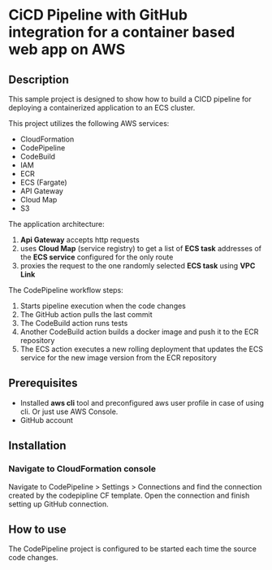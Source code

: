 # CiCD Pipeline with GitHub integration for a container based web app on AWS 

## Description
This sample project is designed to show how to build a CICD pipeline for deploying a containerized application to an ECS cluster. 

This project utilizes the following AWS services:
- CloudFormation
- CodePipeline
- CodeBuild
- IAM
- ECR
- ECS (Fargate)
- API Gateway
- Cloud Map
- S3

The application architecture:
1. **Api Gateway** accepts http requests
2. uses **Cloud Map** (service registry) to get a list of **ECS task** addresses of the **ECS service** configured for the only route
3. proxies the request to the one randomly selected **ECS task** using **VPC Link** 

The CodePipeline workflow steps:
1. Starts pipeline execution when the code changes
2. The GitHub action pulls the last commit
3. The CodeBuild action runs tests 
4. Another CodeBuild action builds a docker image and push it to the ECR repository
5. The ECS action executes a new rolling deployment that updates the ECS service for the new image version from the ECR repository

## Prerequisites
- Installed **aws cli** tool and preconfigured aws user profile in case of using cli. Or just use AWS Console.
- GitHub account

## Installation
### Navigate to CloudFormation console


Navigate to CodePipeline > Settings > Connections and find the connection created by the codepipline CF template. Open the connection and finish setting up GitHub connection.

## How to use
The CodePipeline project is configured to be started each time the source code changes.

